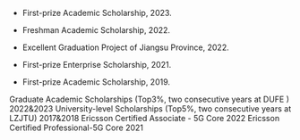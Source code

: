 - First-prize Academic Scholarship, 2023.

- Freshman Academic Scholarship, 2022.

- Excellent Graduation Project of Jiangsu Province, 2022.

- First-prize Enterprise Scholarship, 2021.

- First-prize Academic Scholarship, 2019.

Graduate Academic Scholarships (Top3%, two consecutive years at DUFE )     2022&2023
University-level Scholarships (Top5%, two consecutive years at LZJTU)      2017&2018
Ericsson Certified Associate - 5G Core                                     2022
Ericsson Certified Professional-5G Core                                    2021